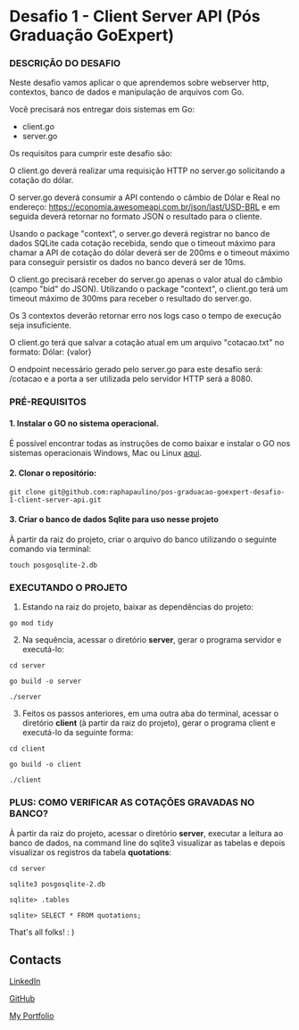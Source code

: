 # Desafio 1 - Client Server API (Pós Graduação GoExpert)

### DESCRIÇÃO DO DESAFIO
 
Neste desafio vamos aplicar o que aprendemos sobre webserver http, contextos,
banco de dados e manipulação de arquivos com Go.
 
Você precisará nos entregar dois sistemas em Go:
- client.go
- server.go
 
Os requisitos para cumprir este desafio são:
 
O client.go deverá realizar uma requisição HTTP no server.go solicitando a cotação do dólar.
 
O server.go deverá consumir a API contendo o câmbio de Dólar e Real no endereço: https://economia.awesomeapi.com.br/json/last/USD-BRL e em seguida deverá retornar no formato JSON o resultado para o cliente.
 
Usando o package "context", o server.go deverá registrar no banco de dados SQLite cada cotação recebida, sendo que o timeout máximo para chamar a API de cotação do dólar deverá ser de 200ms e o timeout máximo para conseguir persistir os dados no banco deverá ser de 10ms.
 
O client.go precisará receber do server.go apenas o valor atual do câmbio (campo "bid" do JSON). Utilizando o package "context", o client.go terá um timeout máximo de 300ms para receber o resultado do server.go.
 
Os 3 contextos deverão retornar erro nos logs caso o tempo de execução seja insuficiente.
 
O client.go terá que salvar a cotação atual em um arquivo "cotacao.txt" no formato: Dólar: {valor}
 
O endpoint necessário gerado pelo server.go para este desafio será: /cotacao e a porta a ser utilizada pelo servidor HTTP será a 8080.

### PRÉ-REQUISITOS

#### 1. Instalar o GO no sistema operacional.

É possível encontrar todas as instruções de como baixar e instalar o GO nos sistemas operacionais Windows, Mac ou Linux [aqui](https://go.dev/doc/install).

#### 2. Clonar o repositório:

```
git clone git@github.com:raphapaulino/pos-graduacao-goexpert-desafio-1-client-server-api.git
```

#### 3. Criar o banco de dados Sqlite para uso nesse projeto

À partir da raiz do projeto, criar o arquivo do banco utilizando o seguinte comando via terminal:

```
touch posgosqlite-2.db
```

### EXECUTANDO O PROJETO

1. Estando na raiz do projeto, baixar as dependências do projeto:

```
go mod tidy
```

2. Na sequência, acessar o diretório **server**, gerar o programa servidor e executá-lo:

```
cd server
```

```
go build -o server
```

```
./server
```

3. Feitos os passos anteriores, em uma outra aba do terminal, acessar o diretório **client** (à partir da raiz do projeto), gerar o programa client e executá-lo da seguinte forma:

```
cd client
```

```
go build -o client
```

```
./client
```


### PLUS: COMO VERIFICAR AS COTAÇÕES GRAVADAS NO BANCO?

À partir da raiz do projeto, acessar o diretório **server**, executar a leitura ao banco de dados, na command line do sqlite3 visualizar as tabelas e depois visualizar os registros da tabela **quotations**:

```
cd server
```

```
sqlite3 posgosqlite-2.db
```

```
sqlite> .tables
```

```
sqlite> SELECT * FROM quotations;
```

That's all folks! : )


## Contacts

[LinkedIn](https://www.linkedin.com/in/raphaelalvespaulino/)

[GitHub](https://github.com/raphapaulino/)

[My Portfolio](https://www.raphaelpaulino.com.br/)
